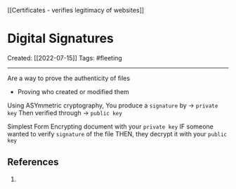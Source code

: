 [[Certificates - verifies legitimacy of websites]]

# Digital Signatures
Created:  [[2022-07-15]]
Tags: #fleeting 

---
Are a way to prove the authenticity of files
- Proving who created or modified them

Using ASYmmetric cryptography, 
You produce a `signature` by -> `private key`
Then verified through -> `public key`


Simplest Form
Encrypting document with your `private key`
IF someone wanted to verify `signature` of the file
THEN, they decrypt it with your `public key`














## References
1. 